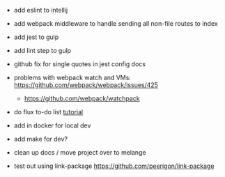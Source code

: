 - add eslint to intellij
- add webpack middleware to handle sending all non-file routes to index 

- add jest to gulp
- add lint step to gulp
- github fix for single quotes in jest config docs

- problems with webpack watch and VMs: https://github.com/webpack/webpack/issues/425
  - https://github.com/webpack/watchpack

- do flux to-do list [tutorial](http://facebook.github.io/flux/docs/todo-list.html#content)
- add in docker for local dev
- add make for dev?
- clean up docs / move project over to melange
- test out using link-package https://github.com/peerigon/link-package
